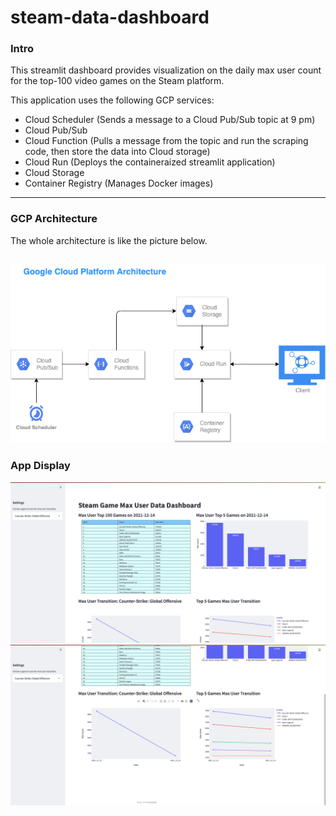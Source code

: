 # steam-data-dashboard

### Intro
This streamlit dashboard provides visualization on the daily max user count for the top-100 video games on the Steam platform.

This application uses the following GCP services:
  - Cloud Scheduler (Sends a message to a Cloud Pub/Sub topic at 9 pm)
  - Cloud Pub/Sub
  - Cloud Function (Pulls a message from the topic and run the scraping code, then store the data into Cloud storage)
  - Cloud Run (Deploys the containeraized streamlit application)
  - Cloud Storage
  - Container Registry (Manages Docker images)

---

### GCP Architecture
The whole architecture is like the picture below.

![architecture](gcp_architecture.png)
---

### App Display
![pic1](app_1.png)
![pic2](app_2.png)
